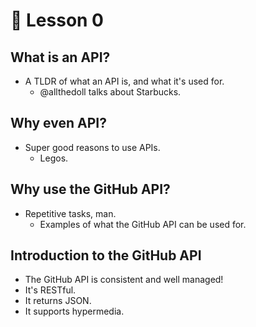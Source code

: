 # :rocket: Lesson 0

## What is an API?
- A TLDR of what an API is, and what it's used for.
  - @allthedoll talks about Starbucks.

## Why even API?
- Super good reasons to use APIs.
  - Legos.

## Why use the GitHub API?
- Repetitive tasks, man.
  - Examples of what the GitHub API can be used for.

## Introduction to the GitHub API
- The GitHub API is consistent and well managed!
- It's RESTful.
- It returns JSON.
- It supports hypermedia.
